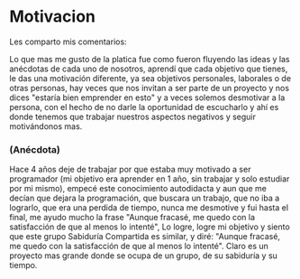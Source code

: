 # Motivacion

Les comparto mis comentarios:

Lo que mas me gusto de la platica fue como fueron fluyendo las ideas y las anécdotas de cada uno de nosotros, aprendí que cada objetivo que tienes, le das una motivación diferente, ya sea objetivos personales, laborales o de otras personas, hay veces que nos invitan a ser parte de un proyecto y nos dices "estaría bien emprender en esto" y a veces solemos desmotivar a la persona,  con el hecho de no darle la oportunidad de escucharlo y ahí es donde tenemos que trabajar nuestros aspectos negativos y seguir motivándonos mas. 

### (Anécdota) 

Hace 4 años deje de trabajar por que estaba muy motivado a ser programador (mi objetivo era aprender en 1 año, sin trabajar y solo estudiar por mi mismo), empecé este conocimiento autodidacta y aun que me decían que dejara la programación, que buscara un trabajo, que no iba a lograrlo, que era una perdida de tiempo, nunca me desmotive y fui hasta el final, me ayudo mucho la frase "Aunque fracasé, me quedo con la satisfacción de que al menos lo intenté", Lo logre, logre mi objetivo y siento que este grupo Sabiduría Compartida es similar, y diré: "Aunque fracasé, me quedo con la satisfacción de que al menos lo intenté".
Claro es un proyecto mas grande donde se ocupa de un grupo, de su sabiduría y su tiempo.

